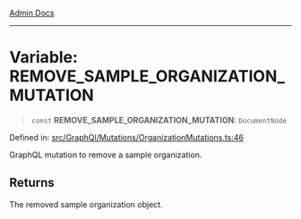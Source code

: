 [Admin Docs](/)

***

# Variable: REMOVE\_SAMPLE\_ORGANIZATION\_MUTATION

> `const` **REMOVE\_SAMPLE\_ORGANIZATION\_MUTATION**: `DocumentNode`

Defined in: [src/GraphQl/Mutations/OrganizationMutations.ts:46](https://github.com/gautam-divyanshu/talawa-admin/blob/10f2081e01fc4f6c0767e35f8c4ed3f09fb1baac/src/GraphQl/Mutations/OrganizationMutations.ts#L46)

GraphQL mutation to remove a sample organization.

## Returns

The removed sample organization object.
